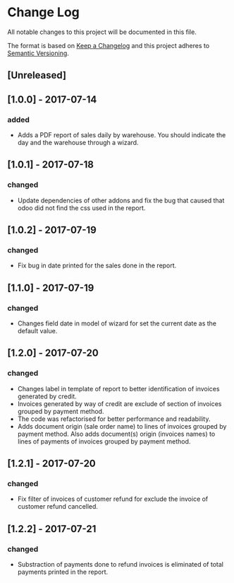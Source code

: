 # Change Log
All notable changes to this project will be documented in this file.

The format is based on [Keep a Changelog](http://keepachangelog.com/)
and this project adheres to [Semantic Versioning](http://semver.org/).

## [Unreleased]

## [1.0.0] - 2017-07-14
### added
- Adds a PDF report of sales daily by warehouse. You should indicate the day and the warehouse through a wizard.

## [1.0.1] - 2017-07-18
### changed
- Update dependencies of other addons and fix the bug that caused that odoo did not find the css used in the report.

## [1.0.2] - 2017-07-19
### changed
- Fix bug in date printed for the sales done in the report.

## [1.1.0] - 2017-07-19
### changed
- Changes field date in model of wizard for set the current date as the default value.

## [1.2.0] - 2017-07-20
### changed
- Changes label in template of report to better identification of invoices generated by credit.
- Invoices generated by way of credit are exclude of section of invoices grouped by payment method.
- The code was refactorised for better performance and readability.
- Adds document origin (sale order name) to lines of invoices grouped by payment method. Also adds document(s) origin (invoices names) to lines of payments of invoices grouped by payment method.

## [1.2.1] - 2017-07-20
### changed
- Fix filter of invoices of customer refund for exclude the invoice of customer refund cancelled.

## [1.2.2] - 2017-07-21
### changed
- Substraction of payments done to refund invoices is eliminated of total payments printed in the report.
